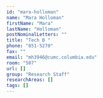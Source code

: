 ```yaml
---
id: "mara-holloman"
name: "Mara Holloman"
firstName: "Mara"
lastName: "Holloman"
postNominalLetters: ""
title: "Tech B "
phone: "851-5270"
fax: ""
email: "mh3946@cumc.columbia.edu"
room: "507"
url: []
group: "Research Staff"
researchAreas: []
tags: []
---
```

